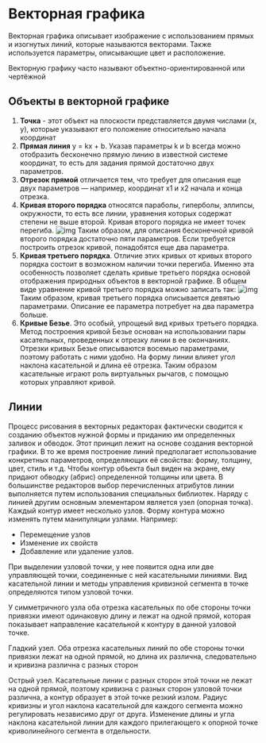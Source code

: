 # Векторная графика

Векторная графика описывает изображение с использованием прямых и изогнутых линий, которые называются векторами. Также используется параметры, описывающие цвет и расположение.

Векторную графику часто называют объектно-ориентированной или чертёжной

## Объекты в векторной графике

1. **Точка** - этот объект на плоскости представляется двумя числами (x, y), которые указывают его положение относительно начала координат
2. **Прямая линия** y = kx + b. Указав параметры k и b всегда можно отобразить бесконечно прямую линию в известной системе координат, то есть для задания прямой достаточно двух параметров.
3. **Отрезок прямой** отличается тем, что требует для описания еще двух параметров — например, координат x1 и x2 начала и конца отрезка.
4. **Кривая второго порядка** относятся параболы, гиперболы, эллипсы, окружности, то есть все линии, уравнения которых содержат степени не выше второй. Кривая второго порядка не имеет точек перегиба.
![img](https://sun9-64.userapi.com/impg/1MFpyEgQDohg1UxoTUfpe1t4ooH3yYew1qwm3w/_lTeEQN7eNw.jpg?size=363x44&quality=96&sign=62076a2c70d61c465b7b1e8381f55c25&type=album)
Таким образом, для описания бесконечной кривой второго порядка достаточно пяти параметров. Если требуется построить отрезок кривой, понадобятся еще два параметра.
5. **Кривая третьего порядка**. Отличие этих кривых от кривых второго порядка состоит в возможном наличии точки перегиба. Именно эта особенность позволяет сделать кривые третьего порядка основой отображения природных объектов в векторной графике. В общем виде уравнение кривой третьего порядка можно записать так: ![img](https://sun9-81.userapi.com/impg/hVZIox4b1tpn7TqQ1z45f-m46WFiZid1IqvBAA/HUv8YwsReQg.jpg?size=656x48&quality=96&sign=9d42b9d1a31d2094eb6c5a609de00d30&type=album) Таким образом, кривая третьего порядка описывается девятью параметрами. Описание ее параметра потребует на два параметра больше.
6. **Кривые Безье**. Это особый, упрощеый вид кривых третьего порядка. Метод построения кривой Безье основан на использовании пары касательных, проведенных к отрезку линии в ее окончаниях. Отрезки кривых Безье описываются восемью параметрами, поэтому работать с ними удобно. На форму линии влияет угол наклона касательной и длина её отрезка. Таким образом касательные играют роль виртуальных рычагов, с помощью которых управляют кривой.

## Линии

Процесс рисования в векторных редакторах фактически сводится к созданию объектов нужной формы и приданию им определенных заливок и обводок. Этот принцип лежит на основе создания векторной графики. В то же время построение линий предполагает использование конкретных параметров, определяющих её свойства: форму, толщину, цвет, стиль и т.д. Чтобы контур объекта был виден на экране, ему придают обводку (абрис) определенной толщины или цвета. В большинстве редакторов выбор перечисленных атрибутов линии выполняется путем использования специальных библиотек. Наряду с линией другим основным элементаром является узел (опорная точка). Каждый контур имеет несколько узлов. Форму контура можно изменять путем манипуляции узлами. Например:
- Перемещение узлов
- Изменение их свойств
- Добавление или удаление узлов.

При выделении узловой точки, у нее появится одна или две управляющей точки, соединенные с ней касательными линиями. Вид касательной линии и методы управления кривизной сегмента в точке определяются типом узловой точки.

У симметричного узла оба отрезка касательных по обе стороны точки привязки имеют одинаковую длину и лежат на одной прямой, которая показывает направ­ление касательной к контуру в данной узловой точке. 

Гладкий узел. Оба отрезка касательных линий по обе стороны точки при­вязки лежат на одной прямой, но длина их различна, следовательно и кривизна различна с разных сторон

Острый узел. Касательные линии с разных сторон этой точки не лежат на одной прямой, поэтому кривизна с разных сторон узловой точки различна, а контур образует в этой точке резкий излом. Радиус кривизны и угол наклона каса­тельной для каждого сегмента можно регулировать независимо друг от друга. Изменение длины и угла наклона касательной линии для каждого прилегающего к опорной точке криволинейного сегмента в отдельности.